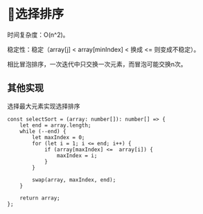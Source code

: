 # 选择排序

时间复杂度：O(n^2)。

稳定性：稳定（array[j] < array[minIndex] < 换成 <= 则变成不稳定）。

相比冒泡排序，一次迭代中只交换一次元素，而冒泡可能交换n次。

## 其他实现

选择最大元素实现选择排序

```
const selectSort = (array: number[]): number[] => {
    let end = array.length;
    while (--end) {
        let maxIndex = 0;
        for (let i = 1; i <= end; i++) {
            if (array[maxIndex] <=  array[i]) {
                maxIndex = i;
            }
        }

        swap(array, maxIndex, end);
    }

    return array;
};
```
